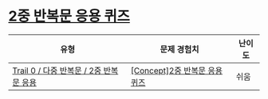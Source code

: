 # [2중 반복문 응용 퀴즈](https://www.codetree.ai/trails/complete/curated-cards/nl-pre-nested-loop-output)

|유형|문제 경험치|난이도|
|---|---|---|
|[Trail 0 / 다중 반복문 / 2중 반복문 응용](https://www.codetree.ai/trail-info/codetree-101/)|[[Concept]2중 반복문 응용 퀴즈](https://www.codetree.ai/trails/complete/curated-cards/nl-pre-nested-loop-output/)|쉬움|

